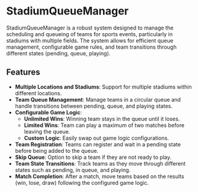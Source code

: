 # StadiumQueueManager

StadiumQueueManager is a robust system designed to manage the scheduling and queueing of teams for sports events, particularly in stadiums with multiple fields. The system allows for efficient queue management, configurable game rules, and team transitions through different states (pending, queue, playing).

## Features

- **Multiple Locations and Stadiums**: Support for multiple stadiums within different locations.
- **Team Queue Management**: Manage teams in a circular queue and handle transitions between pending, queue, and playing states.
- **Configurable Game Logic**:
  - **Unlimited Wins**: Winning team stays in the queue until it loses.
  - **Limited Wins**: Team can play a maximum of two matches before leaving the queue.
  - **Custom Logic**: Easily swap out game logic configurations.
- **Team Registration**: Teams can register and wait in a pending state before being added to the queue.
- **Skip Queue**: Option to skip a team if they are not ready to play.
- **Team State Transitions**: Track teams as they move through different states such as pending, in queue, and playing.
- **Match Completion**: After a match, move teams based on the results (win, lose, draw) following the configured game logic.
